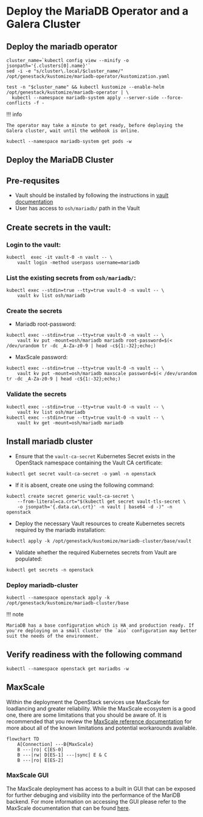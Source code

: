 # Deploy the MariaDB Operator and a Galera Cluster

## Deploy the mariadb operator

``` shell
cluster_name=`kubectl config view --minify -o jsonpath='{.clusters[0].name}'`
sed -i -e "s/cluster\.local/$cluster_name/" /opt/genestack/kustomize/mariadb-operator/kustomization.yaml

test -n "$cluster_name" && kubectl kustomize --enable-helm /opt/genestack/kustomize/mariadb-operator | \
  kubectl --namespace mariadb-system apply --server-side --force-conflicts -f -
```

!!! info

    The operator may take a minute to get ready, before deploying the Galera cluster, wait until the webhook is online.

``` shell
kubectl --namespace mariadb-system get pods -w
```

## Deploy the MariaDB Cluster

## Pre-requsites

- Vault should be installed by following the instructions in [vault documentation](https://docs.rackspacecloud.com/vault/)
- User has access to `osh/mariadb/` path in the Vault

## Create secrets in the vault:

### Login to the vault:

``` shell
kubectl  exec -it vault-0 -n vault -- \
    vault login -method userpass username=mariadb
```

### List the existing secrets from `osh/mariadb/`:

``` shell
kubectl exec --stdin=true --tty=true vault-0 -n vault -- \
    vault kv list osh/mariadb
```

### Create the secrets

- Mariadb root-password:

``` shell
kubectl exec --stdin=true --tty=true vault-0 -n vault -- \
    vault kv put -mount=osh/mariadb mariadb root-password=$(< /dev/urandom tr -dc _A-Za-z0-9 | head -c${1:-32};echo;)
```

- MaxScale password:

``` shell
kubectl exec --stdin=true --tty=true vault-0 -n vault -- \
    vault kv put -mount=osh/mariadb maxscale password=$(< /dev/urandom tr -dc _A-Za-z0-9 | head -c${1:-32};echo;)
```

### Validate the secrets

``` shell
kubectl exec --stdin=true --tty=true vault-0 -n vault -- \
    vault kv list osh/mariadb
kubectl exec --stdin=true --tty=true vault-0 -n vault -- \
    vault kv get -mount=osh/mariadb mariadb
```

## Install mariadb cluster

- Ensure that the `vault-ca-secret` Kubernetes Secret exists in the OpenStack namespace containing the Vault CA certificate:

``` shell
kubectl get secret vault-ca-secret -o yaml -n openstack
```

- If it is absent, create one using the following command:

``` shell
kubectl create secret generic vault-ca-secret \
    --from-literal=ca.crt="$(kubectl get secret vault-tls-secret \
    -o jsonpath='{.data.ca\.crt}' -n vault | base64 -d -)" -n openstack
```

- Deploy the necessary Vault resources to create Kubernetes secrets required by the mariadb installation:

``` shell
kubectl apply -k /opt/genestack/kustomize/mariadb-cluster/base/vault
```

- Validate whether the required Kubernetes secrets from Vault are populated:

``` shell
kubectl get secrets -n openstack
```

### Deploy mariadb-cluster

``` shell
kubectl --namespace openstack apply -k /opt/genestack/kustomize/mariadb-cluster/base
```

!!! note

    MariaDB has a base configuration which is HA and production ready. If you're deploying on a small cluster the `aio` configuration may better suit the needs of the environment.

## Verify readiness with the following command

``` shell
kubectl --namespace openstack get mariadbs -w
```

## MaxScale

Within the deployment the OpenStack services use MaxScale for loadlancing and greater reliability. While the MaxScale ecosystem is a good one, there are some limitations that you should be aware of. It is recommended that you review the [MaxScale reference documentation](https://mariadb.com/kb/en/mariadb-maxscale-2302-limitations-and-known-issues-within-mariadb-maxscale) for more about all of the known limitations and potential workarounds available.

``` mermaid
flowchart TD
    A[Connection] ---B{MaxScale}
    B ---|ro| C[ES-0]
    B ---|rw| D[ES-1] ---|sync| E & C
    B ---|ro| E[ES-2]
```

### MaxScale GUI

The MaxScale deployment has access to a built in GUI that can be exposed for further debuging and visibility into the performance of the MariDB backend. For more information on accessing the GUI please refer to the MaxScale documentation that can be found [here](https://mariadb.com/resources/blog/getting-started-with-the-mariadb-maxscale-gui).
